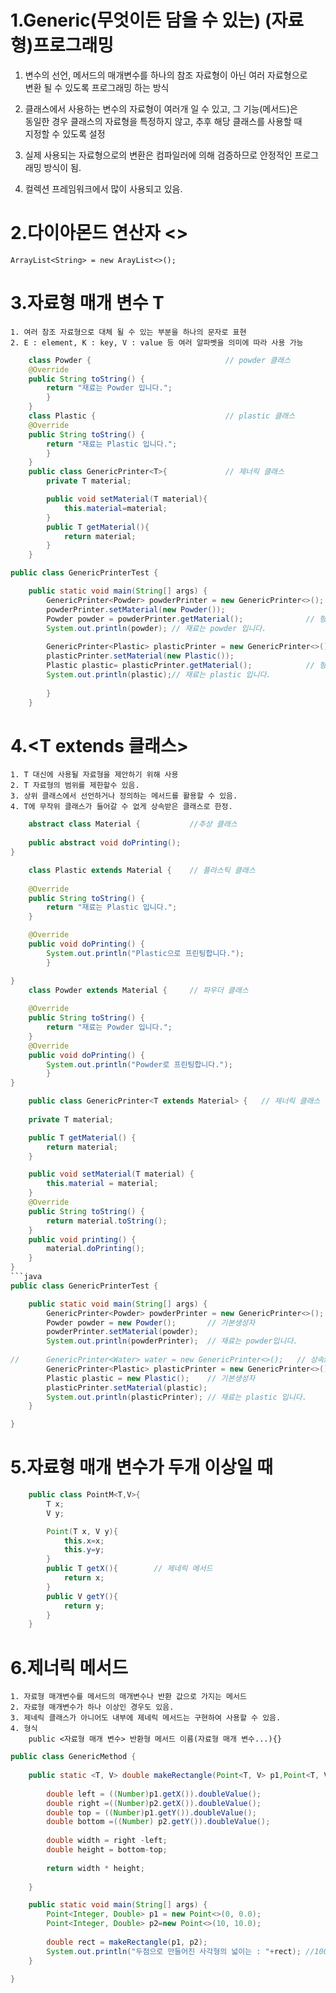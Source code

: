 1.Generic(무엇이든 담을 수 있는) (자료형)프로그래밍
===================================================
1.  변수의 선언, 메서드의 매개변수를 하나의 참조 자료형이 아닌 여러 자료형으로  
   변환 될 수 있도록 프로그래밍 하는 방식

2. 클래스에서 사용하는 변수의 자료형이 여러개 일 수 있고, 그 기능(메서드)은  
   동일한 경우 클래스의 자료형을 특정하지 않고, 추후 해당 클래스를 사용할 때  
   지정할 수 있도록 설정

3. 실제 사용되는 자료형으로의 변환은 컴파일러에 의해 검증하므로 안정적인 프로그래밍 방식이 됨.

4. 컬렉션 프레임워크에서 많이 사용되고 있음.

2.다이아몬드 연산자 <>
=======================
    ArrayList<String> = new ArayList<>();


3.자료형 매개 변수 T
====================
    1. 여러 참조 자료형으로 대체 될 수 있는 부분을 하나의 문자로 표현
    2. E : element, K : key, V : value 등 여러 알파벳을 의미에 따라 사용 가능 

```java
    class Powder {                              // powder 클래스
	@Override
	public String toString() {
		return "재료는 Powder 입니다.";
	    }
    }
    class Plastic {                             // plastic 클래스
	@Override
	public String toString() {
		return "재료는 Plastic 입니다.";
	    }
    }
    public class GenericPrinter<T>{             // 제너릭 클래스
        private T material;

        public void setMaterial(T material){
            this.material=material;
        }
        public T getMaterial(){
            return material;
        }    
    }
 ```
```java
public class GenericPrinterTest {

	public static void main(String[] args) {
		GenericPrinter<Powder> powderPrinter = new GenericPrinter<>(); // powder
		powderPrinter.setMaterial(new Powder());                       // 객체생성
		Powder powder = powderPrinter.getMaterial();              // 형변환 x
		System.out.println(powder);	// 재료는 powder 입니다.
		
		GenericPrinter<Plastic> plasticPrinter = new GenericPrinter<>();// plastic
		plasticPrinter.setMaterial(new Plastic());						// 객체생성
		Plastic plastic= plasticPrinter.getMaterial();		      // 형변환 x	
		System.out.println(plastic);// 재료는 plastic 입니다.
		
	    }
    }
```

4.<T extends 클래스>
============================================
    1. T 대신에 사용될 자료형을 제안하기 위해 사용
    2. T 자료형의 범위를 제한할수 있음.
    3. 상위 클래스에서 선언하거나 정의하는 메서드를 활용할 수 있음.
    4. T에 무작위 클래스가 들어갈 수 없게 상속받은 클래스로 한정.


```java
    abstract class Material {           //추상 클래스
	
	public abstract void doPrinting();
}

    class Plastic extends Material {    // 플라스틱 클래스
	
	@Override
	public String toString() {
		return "재료는 Plastic 입니다.";
	}

	@Override
	public void doPrinting() {
		System.out.println("Plastic으로 프린팅합니다.");
	    }

}
    class Powder extends Material {     // 파우더 클래스
	
	@Override
	public String toString() {
		return "재료는 Powder 입니다.";
	}
	@Override
	public void doPrinting() {
		System.out.println("Powder로 프린팅합니다.");
	    }	
}

    public class GenericPrinter<T extends Material> {   // 제너릭 클래스
	
	private T material;

	public T getMaterial() {
		return material;
	}

	public void setMaterial(T material) {
		this.material = material;
	}
    @Override
	public String toString() {
		return material.toString();
	}
    public void printing() {
		material.doPrinting();
	}    
}
```java
public class GenericPrinterTest {

	public static void main(String[] args) {
		GenericPrinter<Powder> powderPrinter = new GenericPrinter<>();	//powder
		Powder powder = new Powder();		// 기본생성자 
		powderPrinter.setMaterial(powder);
		System.out.println(powderPrinter);	// 재료는 powder입니다.
		
//		GenericPrinter<Water> water = new GenericPrinter<>();	// 상속x 
		GenericPrinter<Plastic> plasticPrinter = new GenericPrinter<>();
		Plastic plastic = new Plastic();	// 기본생성자
		plasticPrinter.setMaterial(plastic);
		System.out.println(plasticPrinter); // 재료는 plastic 입니다.
	}

}
```
5.자료형 매개 변수가 두개 이상일 때
===================================
```java
    public class PointM<T,V>{
        T x;
        V y;

        Point(T x, V y){
            this.x=x;
            this.y=y;
        }
        public T getX(){        // 제네릭 메서드
            return x;
        }
        public V getY(){
            return y;
        }
    }
```    

6.제너릭 메서드
================
    1. 자료형 매개변수를 메서드의 매개변수나 반환 값으로 가지는 메서드
    2. 자료형 매개변수가 하나 이상인 경우도 있음.
    3. 제네릭 클래스가 아니어도 내부에 제네릭 메서드는 구현하여 사용할 수 있음.
    4. 형식
        public <자료형 매개 변수> 반환형 메서드 이름(자료형 매개 변수...){}

```java
public class GenericMethod {
	
	public static <T, V> double makeRectangle(Point<T, V> p1,Point<T, V> p2){
		
		double left = ((Number)p1.getX()).doubleValue();
		double right =((Number)p2.getX()).doubleValue();
		double top = ((Number)p1.getY()).doubleValue();
		double bottom =((Number) p2.getY()).doubleValue();
		
		double width = right -left;
		double height = bottom-top;
		
		return width * height;
		
	}

	public static void main(String[] args) {
		Point<Integer, Double> p1 = new Point<>(0, 0.0);
		Point<Integer, Double> p2=new Point<>(10, 10.0);
		
		double rect = makeRectangle(p1, p2);
		System.out.println("두점으로 만들어진 사각형의 넓이는 : "+rect); //100.0
	}

}
```
